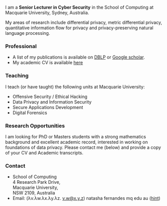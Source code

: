 
I am a **Senior Lecturer in Cyber Security** in the School of Computing at Macquarie University, Sydney, Australia.

My areas of research include differential privacy, metric differential privacy, quantitative information flow for privacy and privacy-preserving natural language processing.

### Professional

- A list of my publications is available on [DBLP](https://dblp.org/pid/220/4193.html) or [Google scholar](https://scholar.google.com/citations?user=5h1K50kAAAAJ&hl=en).
- My academic CV is available [here](/assets/NatashaFernandesCV.pdf)

### Teaching

I teach (or have taught) the following units at Macquarie University:
- Offensive Security / Ethical Hacking
- Data Privacy and Information Security
- Secure Applications Development
- Digital Forensics

### Research Opportunities

I am looking for PhD or Masters students with a strong mathematics background and excellent academic record, interested in working on foundations of data privacy. Please contact me (below) and provide a copy of your CV and Academic transcripts.

### Contact

- School of Computing <br/>
  4 Research Park Drive, <br/>
  Macquarie University, <br />
  NSW 2109, Australia
- Email: (λv.λw.λx.λy.λz. v.w@x.y.z) natasha fernandes mq edu au  ([hint](http://en.wikipedia.org/wiki/Lambda_calculus))
